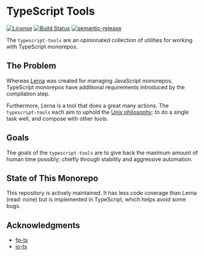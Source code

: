 # TypeScript Tools

[![License][]](https://opensource.org/licenses/ISC)
[![Build Status]](https://github.com/typescript-tools/typescript-tools/actions/workflows/ci.yml)
[![semantic-release]](https://github.com/semantic-release/semantic-release)

[license]: https://img.shields.io/badge/License-ISC-blue.svg
[Build Status]: https://github.com/typescript-tools/typescript-tools/actions/workflows/ci.yml/badge.svg
[semantic-release]: https://img.shields.io/badge/%20%20%F0%9F%93%A6%F0%9F%9A%80-semantic--release-e10079.svg

The `typescript-tools` are an opinionated collection of utilities for working with TypeScript
monorepos.

## The Problem

Whereas [Lerna] was created for managing JavaScript monorepos, TypeScript monorepos have
additional requirements introduced by the compilation step.

Furthermore, Lerna is a tool that does a great many actions. The `typescript-tools` each
aim to uphold the [Unix philosophy]: to do a single task well, and compose with other
tools.

[lerna]: https://github.com/lerna/lerna
[unix philosophy]: https://en.wikipedia.org/wiki/Unix_philosophy

## Goals

The goals of the `typescript-tools` are to give back the maximum amount of human time
possibly; chiefly through stability and aggressive automation.

## State of This Monorepo

This repository is actively maintained. It has less code coverage than Lerna (read:
none) but is implemented in TypeScript, which helps avoid some bugs.

## Acknowledgments

- [fp-ts](https://github.com/gcanti/fp-ts)
- [io-ts](https://github.com/gcanti/io-ts)
